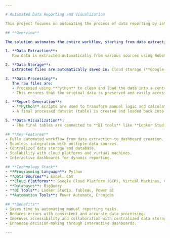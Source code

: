 ```yaml
---

# Automated Data Reporting and Visualization

This project focuses on automating the process of data reporting by integrating and combining multiple data sources. It aims to streamline workflows, centralize data storage, and generate interactive dashboards for insightful and actionable reporting.

## **Overview**

The solution automates the entire workflow, starting from data extraction to dashboard visualization:

1. **Data Extraction**:  
   Raw data is extracted automatically from various sources using Robotic Process Automation (RPA) tools like **Power Automate**. These raw files are in formats such as Excel or CSV.

2. **Data Storage**:  
   Extracted files are automatically saved in: Cloud storage (**Google Drive**) or a virtual machine / remote server for centralized access.  

3. **Data Processing**:  
   The raw files are:
   - Processed using **Python** to clean and load the data into a centralized database (**BigQuery**).  
   - This ensures that the original data is preserved and easily accessible.

4. **Report Generation**:  
   - **Python** scripts are used to transform manual logic and calculations into automated workflows.
   - A final processed dataset (table) is created and loaded back into the database for reporting.

5. **Data Visualization**:  
   - The final tables are connected to **BI tools** like **Looker Studio**, **Tableau**, or **Power BI**. 

## **Key Features**
- Fully automated workflow from data extraction to dashboard creation.
- Seamless integration with multiple data sources.
- Centralized data storage and database.
- Scalability with cloud platforms and virtual machines.
- Interactive dashboards for dynamic reporting.

## **Technology Stack**
- **Programming Language**: Python  
- **Data Sources**: Excel, CSV
- **Cloud Platforms**: Google Cloud Platform (GCP), Virtual Machines, Google Drive 
- **Databases**: BigQuery  
- **BI Tools**: Looker Studio, Tableau, Power BI  
- **Automation Tools**: Power Automate, Cronjobs  

## **Benefits**
- Saves time by automating manual reporting tasks.  
- Reduces errors with consistent and accurate data processing.  
- Improves accessibility and collaboration with centralized data storage.  
- Enhances decision-making through interactive dashboards.

---
```

